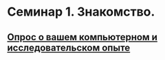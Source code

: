 # Семинар 1. Знакомство.
## [Опрос о вашем компьютерном и исследовательском опыте](https://docs.google.com/forms/d/e/1FAIpQLSe3n-S6lIFzVy4ikcRYpFdx8mHKijJI1wtQg12GzmGItyZeQw/viewform?usp=sf_link)
